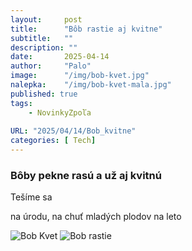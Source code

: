 ```yaml
---
layout:     post
title:      "Bôb rastie aj kvitne"
subtitle:   ""
description: ""
date:       2025-04-14
author:     "Palo"
image:      "/img/bob-kvet.jpg"
nalepka:	"/img/bob-kvet-mala.jpg"
published: true
tags:
    - NovinkyZpoľa
 
URL: "2025/04/14/Bob_kvitne"
categories: [ Tech]
---
```

### Bôby pekne rasú a už aj kvitnú ###
Tešíme sa 

na úrodu,
na chuť mladých plodov
na leto


![Bob Kvet](/img/bob-kvet.jpg)
![Bob rastie](/img/bob-rast.jpg)


